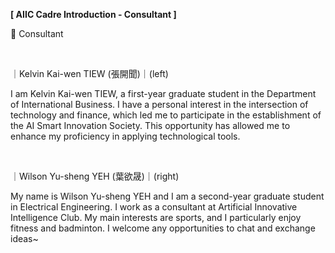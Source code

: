 **[ AIIC Cadre Introduction - Consultant ]**

💼 Consultant

&nbsp;

｜Kelvin Kai-wen TIEW (張開聞)｜(left)

I am Kelvin Kai-wen TIEW, a first-year graduate student in the Department of International Business. I have a personal interest in the intersection of technology and finance, which led me to participate in the establishment of the AI Smart Innovation Society. This opportunity has allowed me to enhance my proficiency in applying technological tools.

&nbsp;

｜Wilson Yu-sheng YEH (葉欲晟)｜(right)

My name is Wilson Yu-sheng YEH and I am a second-year graduate student in Electrical Engineering. I work as a consultant at Artificial Innovative Intelligence Club. My main interests are sports, and I particularly enjoy fitness and badminton. I welcome any opportunities to chat and exchange ideas~
